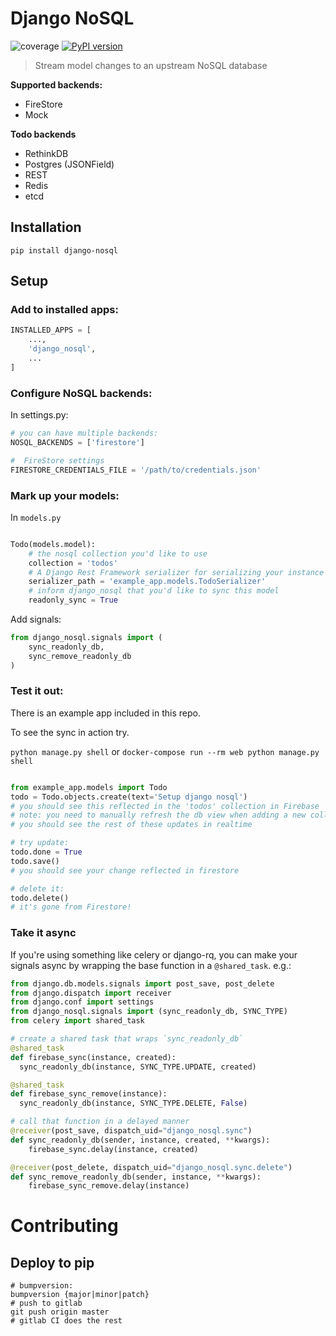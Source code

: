 # Django NoSQL

![coverage](https://gitlab.com/gitlab-org/gitlab-ce/badges/master/coverage.svg?job=coverage)
[![PyPI version](https://badge.fury.io/py/dj-loopbreaker.svg)](https://badge.fury.io/py/django-nosql)

> Stream model changes to an upstream NoSQL database

**Supported backends:**

* FireStore
* Mock

**Todo backends**

* RethinkDB
* Postgres (JSONField)
* REST
* Redis
* etcd

## Installation

```
pip install django-nosql
```

## Setup

### Add to installed apps:

```python
INSTALLED_APPS = [
    ...,
    'django_nosql',
    ...
]
```

### Configure NoSQL backends:

In settings.py:

```python
# you can have multiple backends:
NOSQL_BACKENDS = ['firestore']

#  FireStore settings
FIRESTORE_CREDENTIALS_FILE = '/path/to/credentials.json'
```

### Mark up your models:

In `models.py`

```python

Todo(models.model):
    # the nosql collection you'd like to use
    collection = 'todos'
    # A Django Rest Framework serializer for serializing your instance
    serializer_path = 'example_app.models.TodoSerializer'
    # inform django_nosql that you'd like to sync this model
    readonly_sync = True
```

Add signals:

```python
from django_nosql.signals import (
    sync_readonly_db,
    sync_remove_readonly_db
)
```

### Test it out:

There is an example app included in this repo.

To see the sync in action try.

`python manage.py shell` or `docker-compose run --rm web python manage.py shell`

```python

from example_app.models import Todo
todo = Todo.objects.create(text='Setup django nosql')
# you should see this reflected in the 'todos' collection in Firebase
# note: you need to manually refresh the db view when adding a new collection
# you should see the rest of these updates in realtime

# try update:
todo.done = True
todo.save()
# you should see your change reflected in firestore

# delete it:
todo.delete()
# it's gone from Firestore!
```

### Take it async

If you're using something like celery or django-rq, you can make your signals async by wrapping the base function in a `@shared_task`. e.g.:

```python
from django.db.models.signals import post_save, post_delete
from django.dispatch import receiver
from django.conf import settings
from django_nosql.signals import (sync_readonly_db, SYNC_TYPE)
from celery import shared_task

# create a shared task that wraps `sync_readonly_db`
@shared_task
def firebase_sync(instance, created):
  sync_readonly_db(instance, SYNC_TYPE.UPDATE, created)

@shared_task
def firebase_sync_remove(instance):
  sync_readonly_db(instance, SYNC_TYPE.DELETE, False)

# call that function in a delayed manner
@receiver(post_save, dispatch_uid="django_nosql.sync")
def sync_readonly_db(sender, instance, created, **kwargs):
    firebase_sync.delay(instance, created)

@receiver(post_delete, dispatch_uid="django_nosql.sync.delete")
def sync_remove_readonly_db(sender, instance, **kwargs):
    firebase_sync_remove.delay(instance)
```


# Contributing

## Deploy to pip

```
# bumpversion:
bumpversion {major|minor|patch}
# push to gitlab
git push origin master
# gitlab CI does the rest
```
